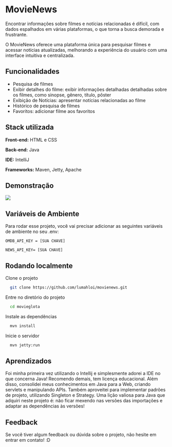 
# MovieNews

Encontrar informações sobre filmes e notícias relacionadas é difícil, com dados espalhados em várias plataformas, o que torna a busca demorada e frustrante.

O MovieNews oferece uma plataforma única para pesquisar filmes e acessar notícias atualizadas, melhorando a experiência do usuário com uma interface intuitiva e centralizada.



## Funcionalidades


- Pesquisa de filmes
- Exibir detalhes do filme: exibir informações detalhadas detalhadas sobre os filmes, como sinopse, gênero, título, pôster
- Exibição de Notícias: apresentar notícias relacionadas ao filme
- Histórico de pesquisa de filmes
- Favoritos: adicionar filme aos favoritos
## Stack utilizada

**Front-end:** HTML e CSS

**Back-end:** Java

**IDE:** IntelliJ 

**Frameworks:** Maven, Jetty, Apache
## Demonstração

![](https://i.imgur.com/wkgqSHR.gif)


## Variáveis de Ambiente

Para rodar esse projeto, você vai precisar adicionar as seguintes variáveis de ambiente no seu .env:

`OMDB_API_KEY = [SUA CHAVE]`

`NEWS_API_KEY= [SUA CHAVE]`

## Rodando localmente

Clone o projeto

```bash
  git clone https://github.com/lumahloi/movienews.git
```

Entre no diretório do projeto

```bash
  cd movieglota
```

Instale as dependências

```bash
  mvn install
```

Inicie o servidor

```bash
  mvn jetty:run
```


## Aprendizados

Foi minha primeira vez utilizando o Intellij e simplesmente adorei a IDE no que concerna Java! Recomendo demais, tem licença educacional.
Além disso, consolidei meus conhecimentos em Java para a Web, criando servlets e manipulando APIs.
Também aproveitei para implementar padrões de projeto, utilizando Singleton e Strategy. Uma lição valiosa para Java que adquiri neste projeto é: não ficar mexendo nas versões das importações e adaptar as dependências às versões!
## Feedback

Se você tiver algum feedback ou dúvida sobre o projeto, não hesite em entrar em contato! :D
